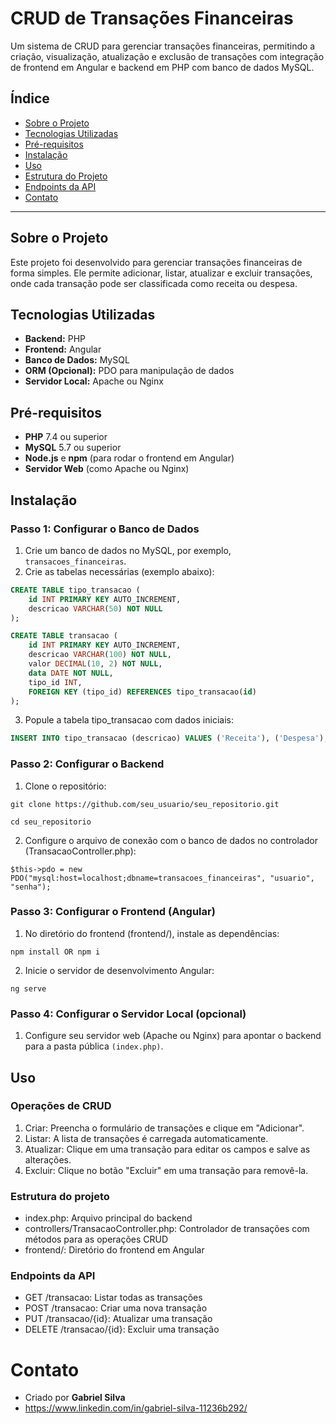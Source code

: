 # CRUD de Transações Financeiras

Um sistema de CRUD para gerenciar transações financeiras, permitindo a criação, visualização, atualização e exclusão de transações com integração de frontend em Angular e backend em PHP com banco de dados MySQL.

## Índice

- [Sobre o Projeto](#sobre-o-projeto)
- [Tecnologias Utilizadas](#tecnologias-utilizadas)
- [Pré-requisitos](#pré-requisitos)
- [Instalação](#instalação)
- [Uso](#uso)
- [Estrutura do Projeto](#estrutura-do-projeto)
- [Endpoints da API](#endpoints-da-api)
- [Contato](#contato)

---

## Sobre o Projeto

Este projeto foi desenvolvido para gerenciar transações financeiras de forma simples. Ele permite adicionar, listar, atualizar e excluir transações, onde cada transação pode ser classificada como receita ou despesa. 

## Tecnologias Utilizadas

- **Backend:** PHP
- **Frontend:** Angular
- **Banco de Dados:** MySQL
- **ORM (Opcional):** PDO para manipulação de dados
- **Servidor Local:** Apache ou Nginx

## Pré-requisitos

- **PHP** 7.4 ou superior
- **MySQL** 5.7 ou superior
- **Node.js** e **npm** (para rodar o frontend em Angular)
- **Servidor Web** (como Apache ou Nginx)

## Instalação

### Passo 1: Configurar o Banco de Dados

1. Crie um banco de dados no MySQL, por exemplo, `transacoes_financeiras`.
2. Crie as tabelas necessárias (exemplo abaixo):

```sql
CREATE TABLE tipo_transacao (
    id INT PRIMARY KEY AUTO_INCREMENT,
    descricao VARCHAR(50) NOT NULL
);

CREATE TABLE transacao (
    id INT PRIMARY KEY AUTO_INCREMENT,
    descricao VARCHAR(100) NOT NULL,
    valor DECIMAL(10, 2) NOT NULL,
    data DATE NOT NULL,
    tipo_id INT,
    FOREIGN KEY (tipo_id) REFERENCES tipo_transacao(id)
);
```
3. Popule a tabela tipo_transacao com dados iniciais:
```sql
INSERT INTO tipo_transacao (descricao) VALUES ('Receita'), ('Despesa');
```

### Passo 2: Configurar o Backend

1. Clone o repositório:

```
git clone https://github.com/seu_usuario/seu_repositorio.git

cd seu_repositorio
```
2. Configure o arquivo de conexão com o banco de dados no controlador (TransacaoController.php):
```
$this->pdo = new PDO("mysql:host=localhost;dbname=transacoes_financeiras", "usuario", "senha");
```

### Passo 3: Configurar o Frontend (Angular)

1. No diretório do frontend (frontend/), instale as dependências:

```
npm install OR npm i
```
2. Inicie o servidor de desenvolvimento Angular:
```
ng serve
```

### Passo 4: Configurar o Servidor Local (opcional)

1. Configure seu servidor web (Apache ou Nginx) para apontar o backend para a pasta pública `(index.php)`.

## Uso

### Operações de CRUD

1. Criar: Preencha o formulário de transações e clique em "Adicionar".
2. Listar: A lista de transações é carregada automaticamente.
3. Atualizar: Clique em uma transação para editar os campos e salve as alterações.
4. Excluir: Clique no botão "Excluir" em uma transação para removê-la.


### Estrutura do projeto

- index.php: Arquivo principal do backend
- controllers/TransacaoController.php: Controlador de transações com métodos para as operações CRUD
- frontend/: Diretório do frontend em Angular

### Endpoints da API

- GET /transacao: Listar todas as transações
- POST /transacao: Criar uma nova transação
- PUT /transacao/{id}: Atualizar uma transação
- DELETE /transacao/{id}: Excluir uma transação

# Contato

- Criado por **Gabriel Silva**
- https://www.linkedin.com/in/gabriel-silva-11236b292/